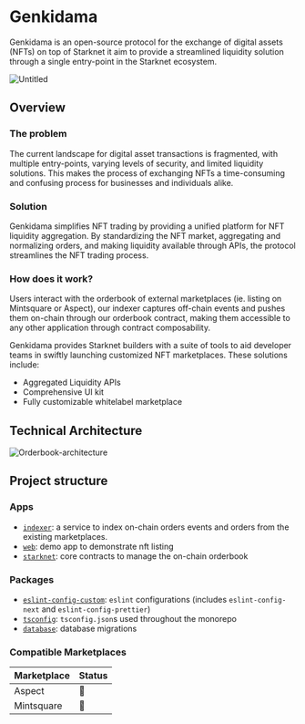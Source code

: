 # Genkidama

Genkidama is an open-source protocol for the exchange of digital assets (NFTs) on top of Starknet it aim to provide a streamlined liquidity solution through a single entry-point in the Starknet ecosystem.

![Untitled](https://user-images.githubusercontent.com/243668/216725985-7caa3f63-f645-4265-90fb-b128a18f2a19.gif)

## Overview

### The problem

The current landscape for digital asset transactions is fragmented, with multiple entry-points, varying levels of security, and limited liquidity solutions. This makes the process of exchanging NFTs a time-consuming and confusing process for businesses and individuals alike.

### Solution

Genkidama simplifies NFT trading by providing a unified platform for NFT liquidity aggregation. By standardizing the NFT market, aggregating and normalizing orders, and making liquidity available through APIs, the protocol streamlines the NFT trading process.

### How does it work?

Users interact with the orderbook of external marketplaces (ie. listing on Mintsquare or Aspect), our indexer captures off-chain events and pushes them on-chain through our orderbook contract, making them accessible to any other application through contract composability.

Genkidama provides Starknet builders with a suite of tools to aid developer teams in swiftly launching customized NFT marketplaces. These solutions include:

- Aggregated Liquidity APIs
- Comprehensive UI kit
- Fully customizable whitelabel marketplace

## Technical Architecture

![Orderbook-architecture](https://user-images.githubusercontent.com/243668/216363435-6f11f382-6e65-4b6c-ae46-69fd5f21d474.jpg)

## Project structure

### Apps

- [`indexer`](https://github.com/ScreenshotLabs/Genkidama/tree/main/apps/indexer): a service to index on-chain orders events and orders from the existing marketplaces.
- [`web`](https://github.com/ScreenshotLabs/Genkidama/tree/main/apps/web): demo app to demonstrate nft listing
- [`starknet`](https://github.com/ScreenshotLabs/Genkidama/tree/main/apps/web): core contracts to manage the on-chain orderbook

### Packages

- [`eslint-config-custom`](https://github.com/ScreenshotLabs/Genkidama/tree/main/packages/eslint-config-custom): `eslint` configurations (includes `eslint-config-next` and `eslint-config-prettier`)
- [`tsconfig`](https://github.com/ScreenshotLabs/Genkidama/tree/main/packages/tsconfig): `tsconfig.json`s used throughout the monorepo
- [`database`](https://github.com/ScreenshotLabs/Genkidama/tree/main/packages/database): database migrations

### Compatible Marketplaces

| Marketplace | Status |
| ----------- | ------ |
| Aspect      | 🚧     |
| Mintsquare  | 🚧     |

